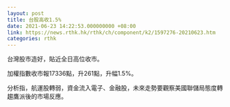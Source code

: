 ```yaml
---
layout: post
title: 台股高收1.5%
date: 2021-06-23 14:22:53.000000000 +08:00
link: https://news.rthk.hk/rthk/ch/component/k2/1597276-20210623.htm
categories: rthk
---
```


台灣股市造好，貼近全日高位收市。

加權指數收市報17336點，升261點，升幅1.5%。 

分析指，航運股轉弱，資金流入電子、金融股，未來走勢要觀察美國聯儲局態度轉趨鷹派後的市場反應。
